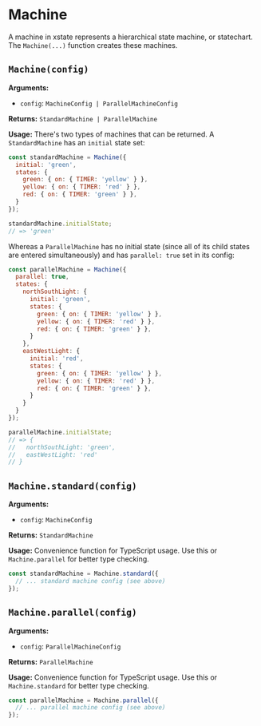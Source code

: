 # Machine

A machine in xstate represents a hierarchical state machine, or statechart. The `Machine(...)` function creates these machines.

## `Machine(config)`

**Arguments:**
- `config`: `MachineConfig | ParallelMachineConfig`

**Returns:** `StandardMachine | ParallelMachine`

**Usage:** There's two types of machines that can be returned. A `StandardMachine` has an `initial` state set:

```js
const standardMachine = Machine({
  initial: 'green',
  states: {
    green: { on: { TIMER: 'yellow' } },
    yellow: { on: { TIMER: 'red' } },
    red: { on: { TIMER: 'green' } },
  }
});

standardMachine.initialState;
// => 'green'
```

Whereas a `ParallelMachine` has no initial state (since all of its child states are entered simultaneously) and has `parallel: true` set in its config:

```js
const parallelMachine = Machine({
  parallel: true,
  states: {
    northSouthLight: {
      initial: 'green',
      states: {
        green: { on: { TIMER: 'yellow' } },
        yellow: { on: { TIMER: 'red' } },
        red: { on: { TIMER: 'green' } },
      }
    },
    eastWestLight: {
      initial: 'red',
      states: {
        green: { on: { TIMER: 'yellow' } },
        yellow: { on: { TIMER: 'red' } },
        red: { on: { TIMER: 'green' } },
      }
    }
  }
});

parallelMachine.initialState;
// => {
//   northSouthLight: 'green',
//   eastWestLight: 'red'
// }
```

## `Machine.standard(config)`

**Arguments:**
- `config`: `MachineConfig`

**Returns:** `StandardMachine`

**Usage:** Convenience function for TypeScript usage. Use this or `Machine.parallel` for better type checking.

```js
const standardMachine = Machine.standard({
  // ... standard machine config (see above)
});
```

## `Machine.parallel(config)`

**Arguments:**
- `config`: `ParallelMachineConfig`

**Returns:** `ParallelMachine`

**Usage:** Convenience function for TypeScript usage. Use this or `Machine.standard` for better type checking.

```js
const parallelMachine = Machine.parallel({
  // ... parallel machine config (see above)
});
```
